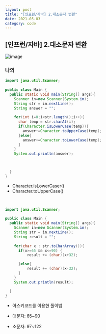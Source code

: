 ```yaml
---
layout: post
title: "[인프런/자바] 2.대소문자 변환"
date: 2021-05-03
category: code
---
```

## [인프런/자바] 2.대소문자 변환


![image](https://user-images.githubusercontent.com/66353700/116878657-a0d0ba80-ac5a-11eb-8dea-aac2dfce27c9.png)

### 나의 

```java
import java.util.Scanner;
  
public class Main {
  public static void main(String[] args){
    Scanner in=new Scanner(System.in);
    String str = in.nextLine();
    String answer = "";
    
    for(int i=0;i<str.length();i++){
      char temp = str.charAt(i);
      if(Character.isLowerCase(temp)){
        answer+=Character.toUpperCase(temp);
      }else{
      	answer+=Character.toLowerCase(temp);
      }
    }
    System.out.println(answer);

    
    
  }
}
```

- Character.isLowerCaser()
- Character.toUpperCase() 

<br>

```java
import java.util.Scanner;
  
public class Main {
  public static void main(String[] args){
    Scanner in=new Scanner(System.in);
    String str = in.nextLine();
    String result = "";
    
    for(char x : str.toCharArray()){
      if(x>=65 && x<=90) {
          result += (char)(x+32);

      }else{
          result += (char)(x-32);
      }
    }
    System.out.println(result);

  }
}
```

- 아스키코드를 이용한 풀이법

- 대문자: 65~90 

- 소문자: 97~122

 


